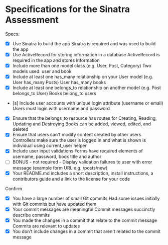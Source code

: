 # Specifications for the Sinatra Assessment

Specs:
- [x] Use Sinatra to build the app
    Sinatra is required and was used to build the app
- [x] Use ActiveRecord for storing information in a database
    ActiveRecord is required in the app and stores information
- [x] Include more than one model class (e.g. User, Post, Category)
    Two models used: user and book
- [x] Include at least one has_many relationship on your User model (e.g. User has_many Posts)
    User has_many books
- [x] Include at least one belongs_to relationship on another model (e.g. Post belongs_to User)
    Books belong_to users
- [s] Include user accounts with unique login attribute (username or email)
    Users must login with username and password
- [x] Ensure that the belongs_to resource has routes for Creating, Reading, Updating and Destroying
    Books can be added, viewed, edited, and deleted
- [x] Ensure that users can't modify content created by other users
    Controllers make sure the user is logged in and what is shown is individual using current_user helper
- [x] Include user input validations
    Forms have required elements of username, password, book title and author
- [ ] BONUS - not required - Display validation failures to user with error message (example form URL e.g. /posts/new)
- [x] Your README.md includes a short description, install instructions, a contributors guide and a link to the license for your code

Confirm
- [x] You have a large number of small Git commits
    Had some issues initially with Git commits but have updated them
- [x] Your commit messages are meaningful
    Commit messages succinctly describe commits
- [x] You made the changes in a commit that relate to the commit message
    Commits are relevant to updates
- [x] You don't include changes in a commit that aren't related to the commit message

